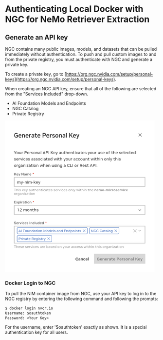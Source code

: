 # Authenticating Local Docker with NGC for NeMo Retriever Extraction

## Generate an API key

NGC contains many public images, models, and datasets that can be pulled immediately without authentication.
To push and pull custom images to and from the private registry, you must authenticate with NGC and generate a private key.

To create a private key, go to [https://org.ngc.nvidia.com/setup/personal-keys](https://org.ngc.nvidia.com/setup/personal-keys).

When creating an NGC API key, ensure that all of the following are selected from the "Services Included" drop-down.
- AI Foundation Models and Endpoints
- NGC Catalog
- Private Registry

![Generate Personal Key](../../assets/images/generate_personal_key.png)

### Docker Login to NGC

To pull the NIM container image from NGC, use your API key to log in to the NGC registry by entering the following command and following the prompts:
```shell
$ docker login nvcr.io
Username: $oauthtoken
Password: <Your Key>
```
For the username, enter '$oauthtoken' exactly as shown. It is a special authentication key for all users.
